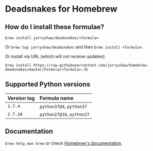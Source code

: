 # Deadsnakes for Homebrew

## How do I install these formulae?
`brew install jarryshaw/deadsnakes/<formula>`

Or `brew tap jarryshaw/deadsnakes` and then `brew install <formula>`.

Or install via URL (which will not receive updates):

```
brew install https://raw.githubusercontent.com/jarryshaw/homebrew-deadsnakes/master/Formula/<formula>.rb
```

## Supported Python versions

| Version tag | Formula name              |
| :---------- | :------------------------ |
| `3.7.4`     | `python37@4`, `python37`  |
| `2.7.16`    | `python27@16`, `python27` |

## Documentation
`brew help`, `man brew` or check [Homebrew's documentation](https://docs.brew.sh).
